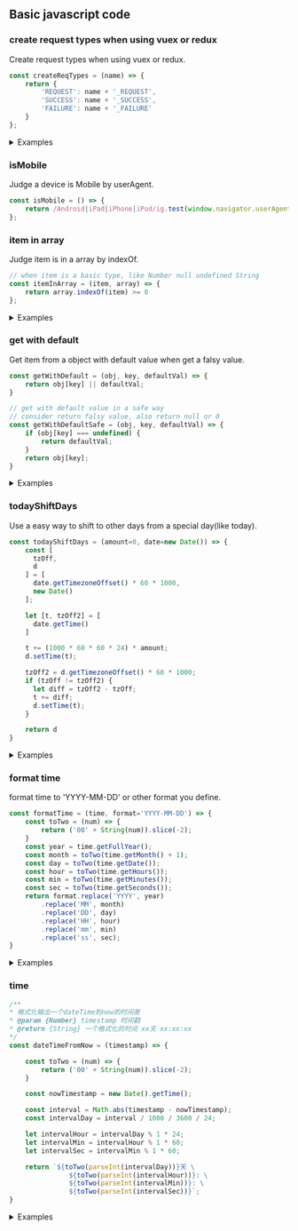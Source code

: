 ## Basic javascript code

### create request types when using vuex or redux

Create request types when using vuex or redux.

```js
const createReqTypes = (name) => {
    return {
        'REQUEST': name + '_REQUEST',
        'SUCCESS': name + '_SUCCESS',
        'FAILURE': name + '_FAILURE'
    }
};

```

<details>
<summary>Examples</summary>

```js
const FETCH_ACTIVITY = createReqTypes('FETCH_ACTIVITY');
```

</details>

### isMobile

Judge a device is Mobile by userAgent.

```js
const isMobile = () => {
    return /Android|iPad|iPhone|iPod/ig.test(window.navigator.userAgent)
};

```

### item in array

Judge item is in a array by indexOf.

```js
// when item is a basic type, like Number null undefined String
const itemInArray = (item, array) => {
    return array.indexOf(item) >= 0
};

```

<details>
<summary>Examples</summary>

```js
const isExist = itemInArray(9, [1, 2, 3]); // => false
```

</details>

### get with default

Get item from a object with default value when get a falsy value.

```js
const getWithDefault = (obj, key, defaultVal) => {
    return obj[key] || defaultVal;
}

// get with default value in a safe way
// consider return falsy value, also return null or 0
const getWithDefaultSafe = (obj, key, defaultVal) => {
    if (obj[key] === undefined) {
        return defaultVal;
    }
    return obj[key];
}
```

<details>
<summary>Examples</summary>

```js
getWithDefault({
    a: 'a',
    b: null,
}, b, 'defaultVal'); // => defaultVal

// demo 2
getWithDefaultSafe({
    a: 'a',
    b: 0,
}, b, 'defaultVal'); // => 0
```

</details>

### todayShiftDays

Use a easy way to shift to other days from a special day(like today).

```js
const todayShiftDays = (amount=0, date=new Date()) => {
    const [
      tzOff,
      d
    ] = [
      date.getTimezoneOffset() * 60 * 1000,
      new Date()
    ];

    let [t, tzOff2] = [
      date.getTime()
    ]

    t += (1000 * 60 * 60 * 24) * amount;
    d.setTime(t);

    tzOff2 = d.getTimezoneOffset() * 60 * 1000;
    if (tzOff != tzOff2) {
      let diff = tzOff2 - tzOff;
      t += diff;
      d.setTime(t);
    }

    return d
}

```

<details>
<summary>Examples</summary>

```js
const today = todayShiftDays();
const tomorrow = todayShiftDays(amount=1);
const yesterday = todayShiftDays(amount=-1);

const today = todayShiftDays(amount=-1, tomorrow);
```

</details>

### format time

format time to 'YYYY-MM-DD' or other format you define.

```js
const formatTime = (time, format='YYYY-MM-DD') => {
    const toTwo = (num) => {
        return ('00' + String(num)).slice(-2);
    }
    const year = time.getFullYear();
    const month = toTwo(time.getMonth() + 1);
    const day = toTwo(time.getDate());
    const hour = toTwo(time.getHours());
    const min = toTwo(time.getMinutes());
    const sec = toTwo(time.getSeconds());
    return format.replace('YYYY', year)
        .replace('MM', month)
        .replace('DD', day)
        .replace('HH', hour)
        .replace('mm', min)
        .replace('ss', sec);
}

```

<details>
<summary>Examples</summary>

```js
let time = formatTime(new Date()) // => 2018-01-01
time = formatTime(new Date(), 'YYYY'); // => 2018

const template = 'YYYY年，北京雾霾.'
time = formatTime(new Date(), template); // 2018年，北京雾霾.
```

</details>


### time

```js
/**
* 格式化输出一个dateTime到now的时间差
* @param {Number} timestamp 时间戳
* @return {String} 一个格式化的时间 xx天 xx:xx:xx
*/
const dateTimeFromNow = (timestamp) => {

    const toTwo = (num) => {
        return ('00' + String(num)).slice(-2);
    }

    const nowTimestamp = new Date().getTime();

    const interval = Math.abs(timestamp - nowTimestamp);
    const intervalDay = interval / 1000 / 3600 / 24;

    let intervalHour = intervalDay % 1 * 24;
    let intervalMin = intervalHour % 1 * 60;
    let intervalSec = intervalMin % 1 * 60;

    return `${toTwo(parseInt(intervalDay))}天 \
               ${toTwo(parseInt(intervalHour))}: \
               ${toTwo(parseInt(intervalMin))}: \
               ${toTwo(parseInt(intervalSec))}`;
}

```

<details>
<summary>Examples</summary>

```js
const beforeTimestamp = 1514818108448;
dateTimeFromNow(beforeTimestamp);  // => 00天 00:01:20
```

</details>
